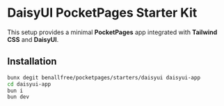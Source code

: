 # DaisyUI PocketPages Starter Kit

This setup provides a minimal **PocketPages** app integrated with **Tailwind CSS** and **DaisyUI**.

## Installation

```bash
bunx degit benallfree/pocketpages/starters/daisyui daisyui-app
cd daisyui-app
bun i
bun dev
```
